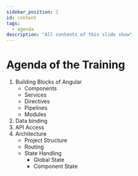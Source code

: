 ```yaml
---
sidebar_position: 1
id: content
tags:
  - agenda
description: "All contents of this slide show"
---
```


# Agenda of the Training

1. Building Blocks of Angular
    - Components
    - Services
    - Directives
    - Pipelines
    - Modules
2. Data binding
3. API Access
4. Architecture
    - Project Structure
    - Routing
    - State Handling
        - Global State
        - Component State

